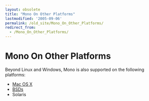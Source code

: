 ```yaml
---
layout: obsolete
title: "Mono On Other Platforms"
lastmodified: '2005-09-06'
permalink: /old_site/Mono_On_Other_Platforms/
redirect_from:
  - /Mono_On_Other_Platforms/
---
```


Mono On Other Platforms
=======================

Beyond Linux and Windows, Mono is also supported on the following platforms:

-   [Mac OS X]({{site.github.url}}/old_site/Mono:OSX "Mono:OSX")
-   [BSDs]({{site.github.url}}/old_site/Mono:BSD "Mono:BSD")
-   Solaris


